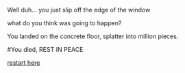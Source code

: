Well duh... you just slip off the edge of the window 

what do you think was going to happen?

You landed on the concrete floor, splatter into million pieces.

#You died, REST IN PEACE

[restart here](../waking-up.md)